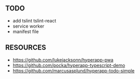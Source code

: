 ## TODO
* add tslint tslint-react
* service worker
* manifest file

## RESOURCES
* https://github.com/lukejacksonn/hyperapp-pwa
* https://github.com/pocka/hyperapp-typescript-demo
* https://github.com/marcusasplund/hyperapp-todo-simple
